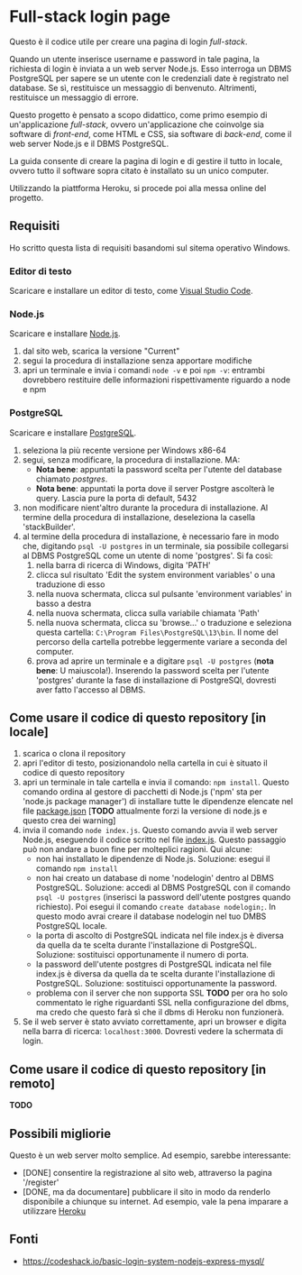 # Full-stack login page
Questo è il codice utile per creare una pagina di login *full-stack*.

Quando un utente inserisce username e password in tale pagina, la richiesta di login è inviata a un web server Node.js. Esso interroga un DBMS PostgreSQL per sapere se un utente con le credenziali date è registrato nel database. Se sì, restituisce un messaggio di benvenuto. Altrimenti, restituisce un messaggio di errore.

Questo progetto è pensato a scopo didattico, come primo esempio di un'applicazione *full-stack*, ovvero un'applicazione che coinvolge sia software di *front-end*, come HTML e CSS, sia software di *back-end*, come il web server Node.js e il DBMS PostgreSQL.

La guida consente di creare la pagina di login e di gestire il tutto in locale, ovvero tutto il software sopra citato è installato su un unico computer.

Utilizzando la piattforma Heroku, si procede poi alla messa online del progetto.

## Requisiti
Ho scritto questa lista di requisiti basandomi sul sitema operativo Windows.

### Editor di testo
Scaricare e installare un editor di testo, come [Visual Studio Code](https://code.visualstudio.com/).

### Node.js
Scaricare e installare [Node.js](https://nodejs.org).
1. dal sito web, scarica la versione "Current"
2. segui la procedura di installazione senza apportare modifiche
3. apri un terminale e invia i comandi `node -v` e poi `npm -v`: entrambi dovrebbero restituire delle informazioni rispettivamente riguardo a node e npm

### PostgreSQL
Scaricare e installare [PostgreSQL](https://www.enterprisedb.com/downloads/postgres-postgresql-downloads).
1. seleziona la più recente versione per Windows x86-64
2. segui, senza modificare, la procedura di installazione. MA:
    - **Nota bene**: appuntati la password scelta per l'utente del database chiamato *postgres*.
    - **Nota bene**: appuntati la porta dove il server Postgre ascolterà le query. Lascia pure la porta di default, 5432
3. non modificare nient'altro durante la procedura di installazione. Al termine della procedura di installazione, deseleziona la casella 'stackBuilder'.
4. al termine della procedura di installazione, è necessario fare in modo che, digitando `psql -U postgres` in un terminale, sia possibile collegarsi al DBMS PostgreSQL come un utente di nome 'postgres'. Si fa così:
    1. nella barra di ricerca di Windows, digita 'PATH'
    2. clicca sul risultato 'Edit the system environment variables' o una traduzione di esso
    3. nella nuova schermata, clicca sul pulsante 'environment variables' in basso a destra
    4. nella nuova schermata, clicca sulla variabile chiamata 'Path'
    5. nella nuova schermata, clicca su 'browse...' o traduzione e seleziona questa cartella: `C:\Program Files\PostgreSQL\13\bin`. Il nome del percorso della cartella potrebbe leggermente variare a seconda del computer.
    6. prova ad aprire un terminale e a digitare `psql -U postgres` (**nota bene**: U maiuscola!). Inserendo la password scelta per l'utente 'postgres' durante la fase di installazione di PostgreSQl, dovresti aver fatto l'accesso al DBMS.

## Come usare il codice di questo repository [in locale]
1. scarica o clona il repository
2. apri l'editor di testo, posizionandolo nella cartella in cui è situato il codice di questo repository
3. apri un terminale in tale cartella e invia il comando: `npm install`. Questo comando ordina al gestore di pacchetti di Node.js ('npm' sta per 'node.js package manager') di installare tutte le dipendenze elencate nel file [package.json](package.json) [**TODO** attualmente forzi la versione di node.js e questo crea dei warning]
4. invia il comando `node index.js`. Questo comando avvia il web server Node.js, eseguendo il codice scritto nel file [index.js](index.js). Questo passaggio può non andare a buon fine per molteplici ragioni. Qui alcune:
    - non hai installato le dipendenze di Node.js. Soluzione: esegui il comando `npm install`
    - non hai creato un database di nome 'nodelogin' dentro al DBMS PostgreSQL. Soluzione: accedi al DBMS PostgreSQL con il comando `psql -U postgres` (inserisci la password dell'utente postgres quando richiesto). Poi esegui il comando `create database nodelogin;`. In questo modo avrai creare il database nodelogin nel tuo DMBS PostgreSQL locale.
    - la porta di ascolto di PostgreSQL indicata nel file index.js è diversa da quella da te scelta durante l'installazione di PostgreSQL. Soluzione: sostituisci opportunamente il numero di porta.
    - la password dell'utente postgres di PostgreSQL indicata nel file index.js è diversa da quella da te scelta durante l'installazione di PostgreSQL. Soluzione: sostituisci opportunamente la password.
    - problema con il server che non supporta SSL **TODO** per ora ho solo commentato le righe riguardanti SSL nella configurazione del dbms, ma credo che questo farà sì che il dbms di Heroku non funzionerà.
5. Se il web server è stato avviato correttamente, apri un browser e digita nella barra di ricerca: `localhost:3000`. Dovresti vedere la schermata di login.

## Come usare il codice di questo repository [in remoto]
**TODO**

## Possibili migliorie
Questo è un web server molto semplice. Ad esempio, sarebbe interessante:
- [DONE] consentire la registrazione al sito web, attraverso la pagina '/register'
- [DONE, ma da documentare] pubblicare il sito in modo da renderlo disponibile a chiunque su internet. Ad esempio, vale la pena imparare a utilizzare [Heroku](https://www.heroku.com/)

## Fonti
- https://codeshack.io/basic-login-system-nodejs-express-mysql/